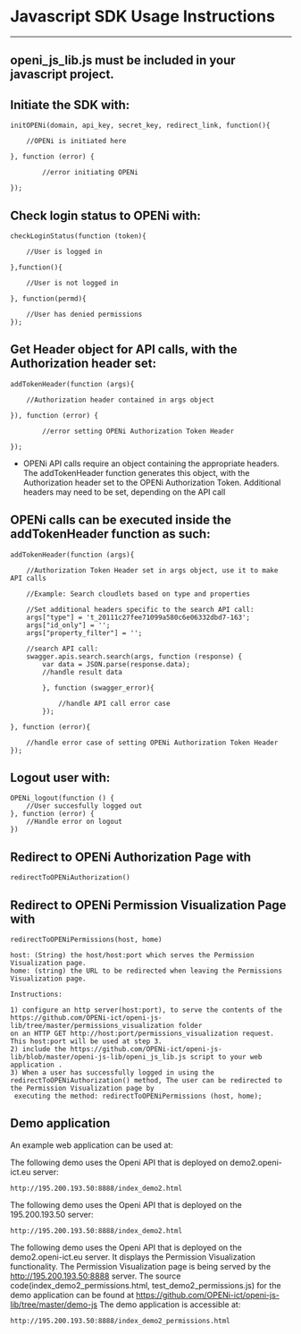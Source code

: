 # Javascript SDK Usage Instructions
-----

## openi\_js\_lib.js  must be included in your javascript project.

## Initiate the SDK with:

    initOPENi(domain, api_key, secret_key, redirect_link, function(){

		//OPENi is initiated here

	}, function (error) {

    		//error initiating OPENi

    });



## Check login status to OPENi with:

	checkLoginStatus(function (token){
			
		//User is logged in
        
	},function(){

		//User is not logged in

	}, function(permd){

		//User has denied permissions
	});

## Get Header object for API calls, with the Authorization header set:

	addTokenHeader(function (args){
				
		//Authorization header contained in args object

	}), function (error) {

          	//error setting OPENi Authorization Token Header

    });
    
- OPENi API calls require an object containing the appropriate headers. The addTokenHeader function generates this object,
 with the Authorization header set to the OPENi Authorization Token. Additional headers may need to be set, depending on
 the API call

## OPENi calls can be executed inside the addTokenHeader function as such:

	addTokenHeader(function (args){

		//Authorization Token Header set in args object, use it to make API calls
				
		//Example: Search cloudlets based on type and properties 
		
		//Set additional headers specific to the search API call:
		args["type"] = 't_20111c27fee71099a580c6e06332dbd7-163';
		args["id_only"] = '';
		args["property_filter"] = '';

		//search API call:
		swagger.apis.search.search(args, function (response) {
			var data = JSON.parse(response.data);
			//handle result data

			}, function (swagger_error){
                  
				//handle API call error case
			});

	}, function (error){

		//handle error case of setting OPENi Authorization Token Header
	});

## Logout user with:

    OPENi_logout(function () {
		//User succesfully logged out
    }, function (error) {
		//Handle error on logout
    })
    
## Redirect to OPENi Authorization Page with
    redirectToOPENiAuthorization()

## Redirect to OPENi Permission Visualization Page with

    redirectToOPENiPermissions(host, home)
    
    host: (String) the host/host:port which serves the Permission Visualization page.
    home: (string) the URL to be redirected when leaving the Permissions Visualization page.
	
	Instructions: 
	
	1) configure an http server(host:port), to serve the contents of the https://github.com/OPENi-ict/openi-js-lib/tree/master/permissions_visualization folder
	on an HTTP GET http://host:port/permissions_visualization request. This host:port will be used at step 3.
	2) include the https://github.com/OPENi-ict/openi-js-lib/blob/master/openi-js-lib/openi_js_lib.js script to your web application .
	3) When a user has successfully logged in using the redirectToOPENiAuthorization() method, The user can be redirected to the Permission Visualization page by
	 executing the method: redirectToOPENiPermissions (host, home); 

## Demo application

An example web application can be used at:

The following demo uses the Openi API that is deployed on demo2.openi-ict.eu server: 

    http://195.200.193.50:8888/index_demo2.html  

The following demo uses the Openi API that is deployed on the 195.200.193.50 server: 

    http://195.200.193.50:8888/index_demo2.html    
	
The following demo uses the Openi API that is deployed on the demo2.openi-ict.eu server. 
It displays the Permission Visualization functionality.
The Permission Visualization page is being served by the http://195.200.193.50:8888 server.
The source code(index_demo2_permissions.html, test_demo2_permissions.js) for the demo application can be found at https://github.com/OPENi-ict/openi-js-lib/tree/master/demo-js
The demo application is accessible at:

    http://195.200.193.50:8888/index_demo2_permissions.html    




